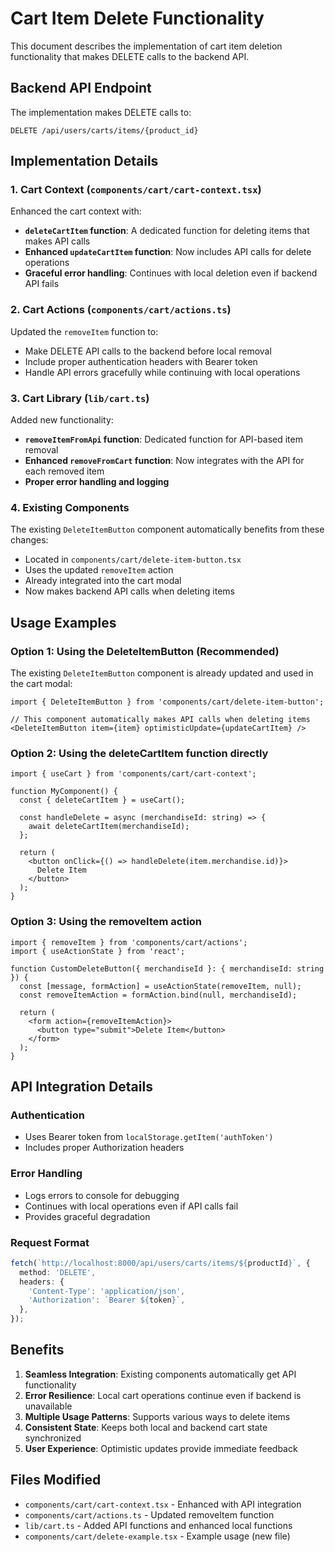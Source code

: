 # Cart Item Delete Functionality

This document describes the implementation of cart item deletion functionality that makes DELETE calls to the backend API.

## Backend API Endpoint

The implementation makes DELETE calls to:
```
DELETE /api/users/carts/items/{product_id}
```

## Implementation Details

### 1. Cart Context (`components/cart/cart-context.tsx`)

Enhanced the cart context with:

- **`deleteCartItem` function**: A dedicated function for deleting items that makes API calls
- **Enhanced `updateCartItem` function**: Now includes API calls for delete operations
- **Graceful error handling**: Continues with local deletion even if backend API fails

### 2. Cart Actions (`components/cart/actions.ts`)

Updated the `removeItem` function to:

- Make DELETE API calls to the backend before local removal
- Include proper authentication headers with Bearer token
- Handle API errors gracefully while continuing with local operations

### 3. Cart Library (`lib/cart.ts`)

Added new functionality:

- **`removeItemFromApi` function**: Dedicated function for API-based item removal
- **Enhanced `removeFromCart` function**: Now integrates with the API for each removed item
- **Proper error handling and logging**

### 4. Existing Components

The existing `DeleteItemButton` component automatically benefits from these changes:

- Located in `components/cart/delete-item-button.tsx`
- Uses the updated `removeItem` action
- Already integrated into the cart modal
- Now makes backend API calls when deleting items

## Usage Examples

### Option 1: Using the DeleteItemButton (Recommended)

The existing `DeleteItemButton` component is already updated and used in the cart modal:

```tsx
import { DeleteItemButton } from 'components/cart/delete-item-button';

// This component automatically makes API calls when deleting items
<DeleteItemButton item={item} optimisticUpdate={updateCartItem} />
```

### Option 2: Using the deleteCartItem function directly

```tsx
import { useCart } from 'components/cart/cart-context';

function MyComponent() {
  const { deleteCartItem } = useCart();

  const handleDelete = async (merchandiseId: string) => {
    await deleteCartItem(merchandiseId);
  };

  return (
    <button onClick={() => handleDelete(item.merchandise.id)}>
      Delete Item
    </button>
  );
}
```

### Option 3: Using the removeItem action

```tsx
import { removeItem } from 'components/cart/actions';
import { useActionState } from 'react';

function CustomDeleteButton({ merchandiseId }: { merchandiseId: string }) {
  const [message, formAction] = useActionState(removeItem, null);
  const removeItemAction = formAction.bind(null, merchandiseId);

  return (
    <form action={removeItemAction}>
      <button type="submit">Delete Item</button>
    </form>
  );
}
```

## API Integration Details

### Authentication
- Uses Bearer token from `localStorage.getItem('authToken')`
- Includes proper Authorization headers

### Error Handling
- Logs errors to console for debugging
- Continues with local operations even if API calls fail
- Provides graceful degradation

### Request Format
```typescript
fetch(`http://localhost:8000/api/users/carts/items/${productId}`, {
  method: 'DELETE',
  headers: {
    'Content-Type': 'application/json',
    'Authorization': `Bearer ${token}`,
  },
});
```

## Benefits

1. **Seamless Integration**: Existing components automatically get API functionality
2. **Error Resilience**: Local cart operations continue even if backend is unavailable
3. **Multiple Usage Patterns**: Supports various ways to delete items
4. **Consistent State**: Keeps both local and backend cart state synchronized
5. **User Experience**: Optimistic updates provide immediate feedback

## Files Modified

- `components/cart/cart-context.tsx` - Enhanced with API integration
- `components/cart/actions.ts` - Updated removeItem function
- `lib/cart.ts` - Added API functions and enhanced local functions
- `components/cart/delete-example.tsx` - Example usage (new file)
